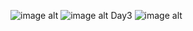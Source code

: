 ![image alt](https://github.com/selvap685/Hardware-RTLVerilog/blob/d24a870af80f6d83c2aaef4a31c55f8a02ed0856/docs/day%201/image.jpg)
![image alt](https://github.com/selvap685/Hardware-RTLVerilog/blob/ebd4dbe80b3d8fab26bb9fc3e342473c72761032/docs/day%201/Screenshot%20(358).png)
Day3
![image alt](https://github.com/selvap685/Hardware-RTLVerilog/blob/a17db3dcb8fc785d970773a0c0d7d1295e6f9e30/docs/day%201/3.1.png)
